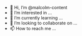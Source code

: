 - 👋 Hi, I’m @malcolm-content
- 👀 I’m interested in ...
- 🌱 I’m currently learning ...
- 💞️ I’m looking to collaborate on ...
- 📫 How to reach me ...

<!---
malcolm-content/malcolm-content is a ✨ special ✨ repository because its `README.md` (this file) appears on your GitHub profile.
You can click the Preview link to take a look at your changes.
--->

